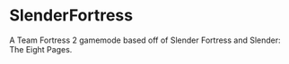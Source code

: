 # SlenderFortress
A Team Fortress 2 gamemode based off of Slender Fortress and Slender: The Eight Pages.
